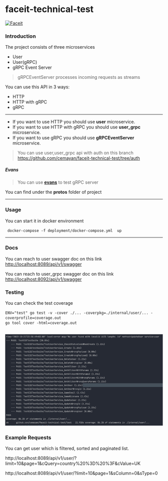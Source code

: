 # faceit-technical-test

[![Faceit](https://github.com/cemayan/faceit-technical-test/actions/workflows/push.yml/badge.svg)](https://github.com/cemayan/faceit-technical-test/actions/workflows/push.yml)

### Introduction

The project consists of three microservices
- User
- User(gRPC)
- gRPC Event Server

> gRPCEventServer processes incoming requests as streams


You can use this API in 3 ways:

- HTTP
- HTTP with gRPC
- gRPC
- ---

- If you want to use HTTP you should use **user**  microservice.
- If you want to use HTTP with gRPC you should use **user_grpc**  microservice.
- If you want to use  gRPC you should use **gRPCEventServer** microservice.


> You can use user,user_grpc api with auth on this branch https://github.com/cemayan/faceit-technical-test/tree/auth

##### Evans
> You can use **[evans](https://github.com/ktr0731/evans)** to test gRPC server

You can find under the  **protos** folder of project


--- 

### Usage

You can start it in docker environment

```shell
 docker-compose -f deployment/docker-compose.yml  up
```
---

### Docs

You can reach to user swagger doc on this link
[http://localhost:8089/api/v1/swagger](http://localhost:8089/api/v1/swagger)

You can reach to user_grpc swagger doc on this link
[http://localhost:8092/api/v1/swagger](http://localhost:8092/api/v1/swagger)

### Testing

You can check the test coverage

```shell
ENV="test" go test -v -cover ./... -coverpkg=./internal/user/... -coverprofile=coverage.out 
go tool cover -html=coverage.out     
```
![test_coverage](assets/test_coverage.png)
---

### Example Requests

You can get user which is  filtered, sorted and paginated list.

http://localhost:8089/api/v1/user/?limit=10&page=1&cQuery=country%20%3D%20%3F&cValue=UK

http://localhost:8089/api/v1/user/?limit=10&page=1&sColumn=0&sType=0
